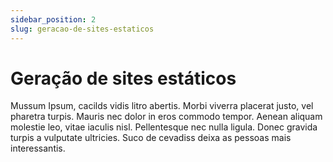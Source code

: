 ```yaml
---
sidebar_position: 2
slug: geracao-de-sites-estaticos
---
```


# Geração de sites estáticos

Mussum Ipsum, cacilds vidis litro abertis. Morbi viverra placerat justo, vel pharetra turpis. Mauris nec dolor in eros commodo tempor. Aenean aliquam molestie leo, vitae iaculis nisl. Pellentesque nec nulla ligula. Donec gravida turpis a vulputate ultricies. Suco de cevadiss deixa as pessoas mais interessantis.
